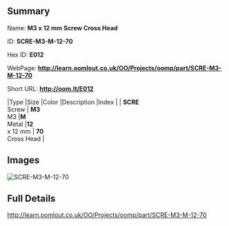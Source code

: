 

## Summary
 
Name: __M3 x 12 mm Screw Cross Head__

ID: __SCRE-M3-M-12-70__

Hex ID: __E012__

WebPage: __http://learn.oomlout.co.uk/OO/Projects/oomp/part/SCRE-M3-M-12-70__

Short URL: __http://oom.lt/E012__


|Type   |Size   |Color   |Description   |Index   |
| __SCRE__ <br>Screw  | __M3__<br>M3   |__M__<br>Metal    |__12__<br>x 12 mm    | __70__<br> Cross Head |


## Images
![SCRE-M3-M-12-70](http://oomlout.com/oomp-gen/parts/SCRE-M3-M-12-70/SCRE-M3-M-12-70_420.jpg)

## Full Details

 http://learn.oomlout.co.uk/OO/Projects/oomp/part/SCRE-M3-M-12-70

